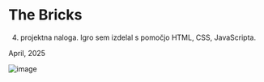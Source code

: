 # The Bricks

4. projektna naloga. Igro sem izdelal s pomočjo HTML, CSS, JavaScripta. 

April, 2025

![image](https://github.com/user-attachments/assets/26a89518-1b56-4ab4-959a-7a39d5f1eed7)
